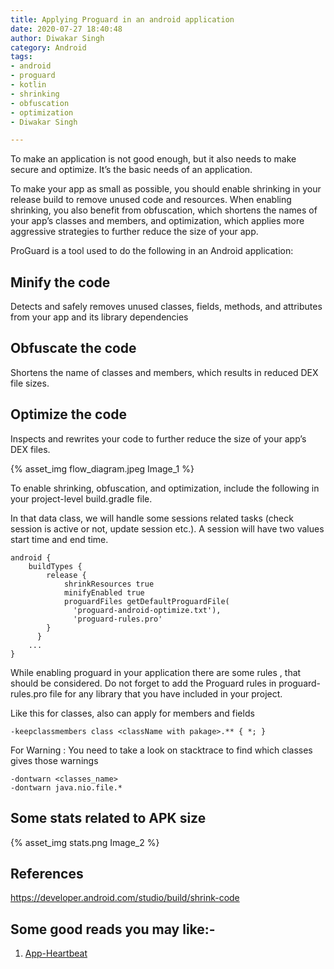 ```yaml
---
title: Applying Proguard in an android application
date: 2020-07-27 18:40:48
author: Diwakar Singh
category: Android
tags:
- android
- proguard
- kotlin
- shrinking
- obfuscation
- optimization
- Diwakar Singh

---
```


To make an application is not good enough, but it also needs to make secure and optimize. It’s the basic needs of an application.

To make your app as small as possible, you should enable shrinking in your release build to remove unused code and resources. When enabling shrinking, you also benefit from obfuscation, which shortens the names of your app’s classes and members, and optimization, which applies more aggressive strategies to further reduce the size of your app.

ProGuard is a tool used to do the following in an Android application:

## Minify the code
Detects and safely removes unused classes, fields, methods, and attributes from your app and its library dependencies

## Obfuscate the code
Shortens the name of classes and members, which results in reduced DEX file sizes.

## Optimize the code
Inspects and rewrites your code to further reduce the size of your app’s DEX files.

{% asset_img flow_diagram.jpeg Image_1 %}

To enable shrinking, obfuscation, and optimization, include the following in your project-level build.gradle file.

In that data class, we will handle some sessions related tasks (check session is active or not, update session etc.). A session will have two values start time and end time.

```
android {
    buildTypes {
        release {
            shrinkResources true
            minifyEnabled true
            proguardFiles getDefaultProguardFile(
              'proguard-android-optimize.txt'),
              'proguard-rules.pro'
        }
      }
    ...
}
```
While enabling proguard in your application there are some rules , that should be considered. Do not forget to add the Proguard rules in proguard-rules.pro file for any library that you have included in your project.

Like this for classes, also can apply for members and fields

```
-keepclassmembers class <className with pakage>.** { *; }
```

For Warning : You need to take a look on stacktrace to find which classes gives those warnings

```
-dontwarn <classes_name>
-dontwarn java.nio.file.*
```

## Some stats related to APK size

{% asset_img stats.png Image_2 %}

## References

https://developer.android.com/studio/build/shrink-code

## Some good reads you may like:-

1. [App-Heartbeat](https://nayan.co/blog/Android/App-Heartbeat/)